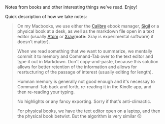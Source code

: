 Notes from books and other interesting things we've read. Enjoy!

Quick description of how we take notes:

> On my Macbooks, we use either the [Calibre](https://sigil-ebook.com/) ebook manager, [Sigil](https://sigil-ebook.com/) or a physical book at a desk, as well as the markdown file open in a text editor (usually [Atom](atom.io) or [Xray](https://github.com/atom/xray)(**note:** Xray is experimental software) it doesn't matter).
>
> When we read something that we want to summarize, we mentally commit it to memory and Command-Tab over to the text editor and type it out in Markdown. Don't copy-and-paste, because this solution allows for better retention of the information and allows for resrtucturing of the passage of interest (usually editing for length).
>
> Humnan memory is generally not good enough and it's necessay to Command-Tab back and forth, re-reading it in the Kindle app, and then re-reading your typing.
> 
> No highlights or any fancy exporting. Sorry if that's anti-climactic.
> 
> For physical books, we have the text editor open on a laptop, and then the physical book betwixt. But the algorithm is very similar 😛
